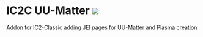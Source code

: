 # IC2C UU-Matter <a href="https://www.curseforge.com/minecraft/mc-mods/ic2cuumatter"><img src="https://user-images.githubusercontent.com/4357405/219321312-6aa3dd08-c4d8-4e6e-adee-6b9bed914b4b.svg" style="max-width:100%;"></a>
 
 Addon for IC2-Classic adding JEI pages for UU-Matter and Plasma creation
